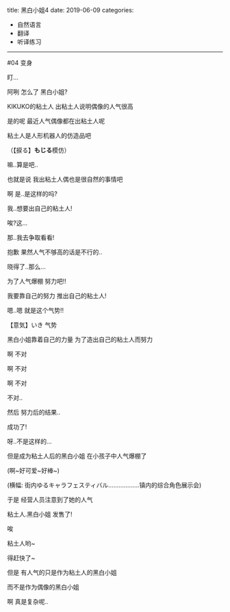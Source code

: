 title: 黑白小姐4
date: 2019-06-09
categories:
- 自然语言
- 翻译
- 听译练习


---

\#04 变身

 

盯…

 

阿咧 怎么了 黑白小姐?

 

KIKUKO的粘土人 出粘土人说明偶像的人气很高

 

是的呢 最近人气偶像都在出粘土人呢

 

粘土人是人形机器人的仿造品吧

（【捩る】**もじる**模仿）

嘛..算是吧..

 

也就是说 我出粘土人偶也是很自然的事情吧

 

啊 是..是这样的吗?

 

我..想要出自己的粘土人!

 

唉?这…

 

那..我去争取看看!

 

 

抱歉 果然人气不够高的话是不行的..

 

晓得了..那么…

 

为了人气爆棚 努力吧!!

 

我要靠自己的努力 推出自己的粘土人!

 

嗯..嗯 就是这个气势!!

【意気】いき 气势

 

 

黑白小姐靠着自己的力量 为了造出自己的粘土人而努力

 

啊 不对

 

啊 不对

 

啊 不对

 

不对..

 

然后 努力后的结果..

 

成功了!

 

呀..不是这样的…

 

但是成为粘土人后的黑白小姐 在小孩子中人气爆棚了

 

(啊~好可爱~好棒~)

 

(横幅: 街内ゆるキャラフェスティバル………………镇内的综合角色展示会)

 

于是 经营人员注意到了她的人气

 

粘土人.黑白小姐 发售了!

 

唉

 

粘土人哟~

 

得赶快了~

 

但是 有人气的只是作为粘土人的黑白小姐

 

而不是作为偶像的黑白小姐

 

啊 真是复杂呢..